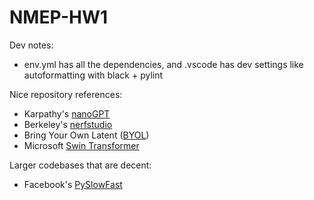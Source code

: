 # NMEP-HW1

Dev notes:
- env.yml has all the dependencies, and .vscode has dev settings like autoformatting with black + pylint


Nice repository references:
- Karpathy's [nanoGPT](https://github.com/karpathy/nanoGPT)
- Berkeley's [nerfstudio](https://github.com/nerfstudio-project/nerfstudio)
- Bring Your Own Latent ([BYOL](https://github.com/sthalles/PyTorch-BYOL))
- Microsoft [Swin Transformer](https://github.com/microsoft/Swin-Transformer)

Larger codebases that are decent:
- Facebook's [PySlowFast](https://github.com/facebookresearch/SlowFast)